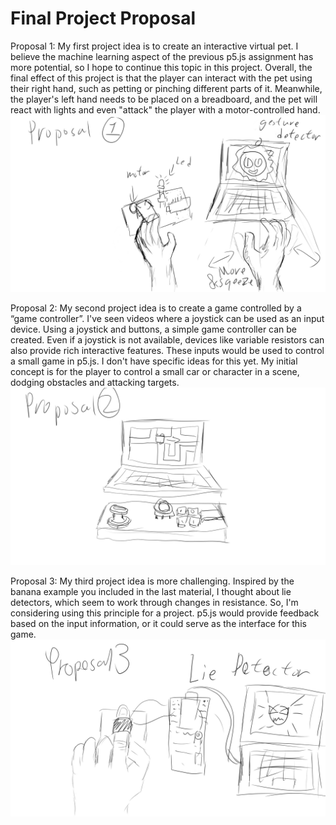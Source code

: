 # Final Project Proposal

Proposal 1:
My first project idea is to create an interactive virtual pet. I believe the machine learning aspect of the previous p5.js assignment has more potential, so I hope to continue this topic in this project. Overall, the final effect of this project is that the player can interact with the pet using their right hand, such as petting or pinching different parts of it. Meanwhile, the player's left hand needs to be placed on a breadboard, and the pet will react with lights and even "attack" the player with a motor-controlled hand.
![image description](./Proposal1.jpg)

Proposal 2:
My second project idea is to create a game controlled by a “game controller”. I've seen videos where a joystick can be used as an input device. Using a joystick and buttons, a simple game controller can be created. Even if a joystick is not available, devices like variable resistors can also provide rich interactive features. These inputs would be used to control a small game in p5.js. I don't have specific ideas for this yet. My initial concept is for the player to control a small car or character in a scene, dodging obstacles and attacking targets.
![image description](./Proposal2.jpg)


Proposal 3:
My third project idea is more challenging. Inspired by the banana example you included in the last material, I thought about lie detectors, which seem to work through changes in resistance. So, I'm considering using this principle for a project. p5.js would provide feedback based on the input information, or it could serve as the interface for this game.
![image description](./Proposal3.jpg)